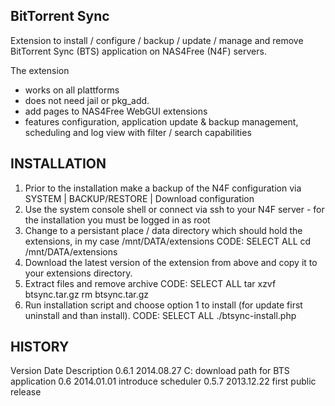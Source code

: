 BitTorrent Sync
---------------

Extension to install / configure / backup / update / manage and remove BitTorrent Sync (BTS) application on NAS4Free (N4F) servers.

The extension
- works on all plattforms
- does not need jail or pkg_add.
- add pages to NAS4Free WebGUI extensions
- features configuration, application update & backup management, scheduling and log view with filter / search capabilities

INSTALLATION
------------
1. Prior to the installation make a backup of the N4F configuration via SYSTEM | BACKUP/RESTORE | Download configuration
2. Use the system console shell or connect via ssh to your N4F server - for the installation you must be logged in as root
3. Change to a persistant place / data directory which should hold the extensions, in my case /mnt/DATA/extensions
CODE: SELECT ALL
cd /mnt/DATA/extensions
4. Download the latest version of the extension from above and copy it to your extensions directory.
5. Extract files and remove archive
CODE: SELECT ALL
tar xzvf btsync.tar.gz
rm btsync.tar.gz
6. Run installation script and choose option 1 to install (for update first uninstall and than install).
CODE: SELECT ALL
./btsync-install.php

HISTORY
-------
Version Date		Description
0.6.1	2014.08.27	C: download path for BTS application
0.6		2014.01.01	introduce scheduler
0.5.7	2013.12.22	first public release
